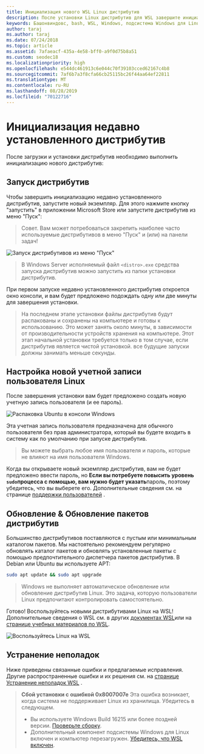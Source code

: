```yaml
---
title: Инициализация нового WSL Linux дистрибутив
description: После установки Linux дистрибутив для WSL завершите инициализацию, выполнив следующие простые действия.
keywords: Башонвиндовс, bash, WSL, Windows, подсистема Windows для Linux, виндовссубсистем, Ubuntu, Debian, SUSE, Windows 10
author: taraj
ms.author: taraj
ms.date: 07/24/2018
ms.topic: article
ms.assetid: 7afaeacf-435a-4e58-bff0-a9f0d75b8a51
ms.custom: seodec18
ms.localizationpriority: high
ms.openlocfilehash: e544dc461913c6e044c70f39103cced62167c4b8
ms.sourcegitcommit: 7af6b7a3f8cfa66cb25115bc26f44aa64ef22811
ms.translationtype: MT
ms.contentlocale: ru-RU
ms.lasthandoff: 08/28/2019
ms.locfileid: "70122716"
---
```

# <a name="initializing-a-newly-installed-distro"></a>Инициализация недавно установленного дистрибутив
После загрузки и установки дистрибутив необходимо выполнить инициализацию нового дистрибутив:

## <a name="launch-a-distro"></a>Запуск дистрибутив
Чтобы завершить инициализацию недавно установленного дистрибутив, запустите новый экземпляр. Для этого нажмите кнопку "запустить" в приложении Microsoft Store или запустите дистрибутив из меню "Пуск":

> Совет. Вам может потребоваться закрепить наиболее часто используемые дистрибутивов в меню "Пуск" и (или) на панели задач!

![Запуск дистрибутивов из меню "Пуск"](media/start-menu.png)

> В Windows Server исполняемый файл `<distro>.exe` средства запуска дистрибутив можно запустить из папки установки дистрибутив.

При первом запуске недавно установленного дистрибутив откроется окно консоли, и вам будет предложено подождать одну или две минуты для завершения установки.

> На последнем этапе установки файлы дистрибутив будут распакованы и сохранены на компьютере и готовы к использованию. Это может занять около минуты, в зависимости от производительности устройств хранения на компьютере. Этот этап начальной установки требуется только в том случае, если дистрибутив является чистой установкой. все будущие запуски должны занимать меньше секунды.

## <a name="setting-up-a-new-linux-user-account"></a>Настройка новой учетной записи пользователя Linux

После завершения установки вам будет предложено создать новую учетную запись пользователя (и ее пароль). 

![Распаковка Ubuntu в консоли Windows](media/UbuntuInstall.png)

Эта учетная запись пользователя предназначена для обычного пользователя без прав администратора, который вы будете входить в систему как по умолчанию при запуске дистрибутив.

> Вы можете выбрать любое имя пользователя и пароль, которые не влияют на имя пользователя Windows. 

Когда вы открываете новый экземпляр дистрибутив, вам не будет предложено ввести пароль, но **Если вы потребуете повысить уровень `sudo`процесса с помощью, вам нужно будет указать**пароль, поэтому убедитесь, что вы выберете его. Дополнительные сведения см. на странице [поддержки пользователей](user-support.md) .

## <a name="update--upgrade-your-distros-packages"></a>Обновление & Обновление пакетов дистрибутив

Большинство дистрибутивов поставляются с пустым или минимальным каталогом пакетов. Мы настоятельно рекомендуем регулярно обновлять каталог пакетов и обновлять установленные пакеты с помощью предпочтительного диспетчера пакетов дистрибутив. В Debian или Ubuntu вы используете APT:

```bash
sudo apt update && sudo apt upgrade
```

> Windows не выполняет автоматическое обновление или обновление дистрибутив Linux. Это задача, которую пользователи Linux предпочитают контролировать самостоятельно.

Готово! Воспользуйтесь новыми дистрибутивами Linux на WSL! Дополнительные сведения о WSL см. в других [документах WSL](https://aka.ms/wsldocs)или на [странице учебных материалов по WSL](https://aka.ms/learnwsl).

![Воспользуйтесь Linux на WSL](media/linux-on-wsl.png)

## <a name="troubleshooting"></a>Устранение неполадок

Ниже приведены связанные ошибки и предлагаемые исправления. Другие распространенные ошибки и их решения см. на [странице Устранение неполадок WSL](troubleshooting.md) .

> **Сбой установки с ошибкой 0x8007007e** Эта ошибка возникает, когда система не поддерживает Linux из хранилища.  Убедитесь в следующем.
> * Вы используете Windows Build 16215 или более поздней версии. [Проверьте сборку](troubleshooting.md#check-your-build-number).
> * Дополнительный компонент подсистемы Windows для Linux включен и компьютер перезагружен.  [Убедитесь, что WSL включен](troubleshooting.md#confirm-wsl-is-enabled).
